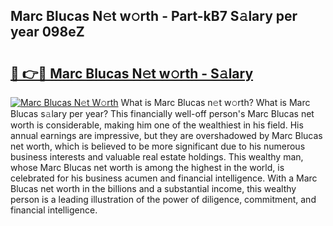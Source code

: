 ## Marc Blucas N𝚎t w𝚘rth - Part-kB7 S𝚊lary per year 098eZ

# <h2><a href="http://gc1gnr.nevu.top/?p=Marc+Blucas">🔗 👉🔴 Marc Blucas N𝚎t w𝚘rth - S𝚊lary</a></h2>

[![Marc Blucas N𝚎t W𝚘rth](https://i.imgur.com/Oavwk0R.jpeg)](http://gc1gnr.nevu.top/?p=Marc+Blucas)
What is Marc Blucas n𝚎t w𝚘rth? What is Marc Blucas s𝚊lary per year?
This financially well-off person's Marc Blucas net worth is considerable, making him one of the wealthiest in his field. His annual earnings are impressive, but they are overshadowed by Marc Blucas net worth, which is believed to be more significant due to his numerous business interests and valuable real estate holdings. This wealthy man, whose Marc Blucas net worth is among the highest in the world, is celebrated for his business acumen and financial intelligence. With a Marc Blucas net worth in the billions and a substantial income, this wealthy person is a leading illustration of the power of diligence, commitment, and financial intelligence.
